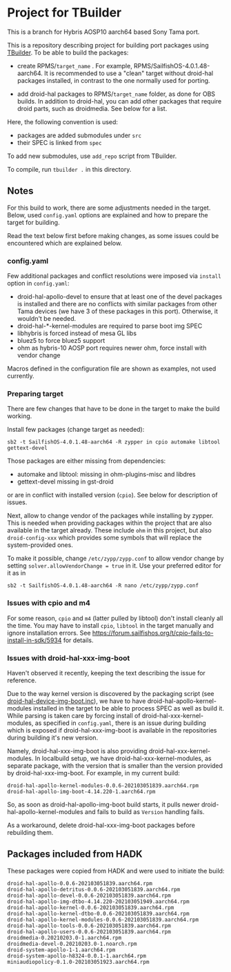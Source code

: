 # Project for TBuilder

This is a branch for Hybris AOSP10 aarch64 based Sony Tama port.

This is a repository describing project for building port packages using [TBuilder](https://github.com/rinigus/tbuilder).
To be able to build the packages:

- create RPMS/`target_name` . For example,
  RPMS/SailfishOS-4.0.1.48-aarch64. It is recommended to use a "clean"
  target without droid-hal packages installed, in contrast to the one
  normally used for porting.

- add droid-hal packages to RPMS/`target_name` folder, as done for OBS
  builds. In addition to droid-hal, you can add other packages that
  require droid parts, such as droidmedia. See below for a list.

Here, the following convention is used:

- packages are added submodules under `src`
- their SPEC is linked from `spec`

To add new submodules, use `add_repo` script from TBuilder.

To compile, run `tbuilder .` in this directory.


## Notes

For this build to work, there are some adjustments needed in the
target. Below, used `config.yaml` options are explained and how to
prepare the target for building.

Read the text below first before making changes, as some issues could
be encountered which are explained below.

### config.yaml

Few additional packages and conflict resolutions were imposed via
`install` option in `config.yaml`:

- droid-hal-apollo-devel to ensure that at least one of the devel
  packages is installed and there are no conflicts with similar
  packages from other Tama devices (we have 3 of these packages
  in this port). Otherwise, it wouldn't be needed.
- droid-hal-*-kernel-modules are required to parse boot img SPEC
- libhybris is forced instead of mesa GL libs
- bluez5 to force bluez5 support
- ohm as hybris-10 AOSP port requires newer ohm, force install with vendor change

Macros defined in the configuration file are shown as examples, not
used currently.

### Preparing target

There are few changes that have to be done in the target to make the
build working.

Install few packages (change target as needed):

```
sb2 -t SailfishOS-4.0.1.48-aarch64 -R zypper in cpio automake libtool gettext-devel
```

Those packages are either missing from dependencies:

- automake and libtool: missing in ohm-plugins-misc and libdres
- gettext-devel missing in gst-droid

or are in conflict with installed version (`cpio`). See below for
description of issues.

Next, allow to change vendor of the packages while installing by
zypper. This is needed when providing packages within the project that
are also available in the target already. These include `ohm` in this
project, but also `droid-config-xxx` which provides some symbols that
will replace the system-provided ones.

To make it possible, change `/etc/zypp/zypp.conf` to allow vendor
change by setting `solver.allowVendorChange = true` in it. Use your
preferred editor for it as in
```
sb2 -t SailfishOS-4.0.1.48-aarch64 -R nano /etc/zypp/zypp.conf
```


### Issues with cpio and m4

For some reason, `cpio` and `m4` (latter pulled by libtool) don't install
cleanly all the time. You may have to install `cpio`, `libtool` in the
target manually and ignore installation errors.
See https://forum.sailfishos.org/t/cpio-fails-to-install-in-sdk/5934
for details.

### Issues with droid-hal-xxx-img-boot

Haven't observed it recently, keeping the text describing the issue
for reference.

Due to the way kernel version is discovered by the packaging script (see
[droid-hal-device-img-boot.inc](https://github.com/sailfishos-sony-tama/hybris-initrd/blob/f09a111e1f57f795d47b6f3402cf2c83ae1d2b3f/droid-hal-device-img-boot.inc#L48)),
we have to have droid-hal-apollo-kernel-modules installed in the target
to be able to process SPEC as well as build it. While parsing is taken care
by forcing install of droid-hal-xxx-kernel-modules, as specified in `config.yaml`,
there is an issue during building which is exposed if droid-hal-xxx-img-boot is
available in the repositories during building it's new version.

Namely, droid-hal-xxx-img-boot is also providing
droid-hal-xxx-kernel-modules. In localbuild setup, we have
droid-hal-xxx-kernel-modules, as separate package, with the version
that is smaller than the version provided by
droid-hal-xxx-img-boot. For example, in my current build:

```
droid-hal-apollo-kernel-modules-0.0.6-202103051839.aarch64.rpm
droid-hal-apollo-img-boot-4.14.220-1.aarch64.rpm
```

So, as soon as droid-hal-apollo-img-boot build starts, it pulls newer
droid-hal-apollo-kernel-modules and fails to build as `Version`
handling fails.

As a workaround, delete droid-hal-xxx-img-boot packages before
rebuilding them.


## Packages included from HADK

These packages were copied from HADK and were used to initiate the
build:

```
droid-hal-apollo-0.0.6-202103051839.aarch64.rpm
droid-hal-apollo-detritus-0.0.6-202103051839.aarch64.rpm
droid-hal-apollo-devel-0.0.6-202103051839.aarch64.rpm
droid-hal-apollo-img-dtbo-4.14.220-202103051949.aarch64.rpm
droid-hal-apollo-kernel-0.0.6-202103051839.aarch64.rpm
droid-hal-apollo-kernel-dtbo-0.0.6-202103051839.aarch64.rpm
droid-hal-apollo-kernel-modules-0.0.6-202103051839.aarch64.rpm
droid-hal-apollo-tools-0.0.6-202103051839.aarch64.rpm
droid-hal-apollo-users-0.0.6-202103051839.aarch64.rpm
droidmedia-0.20210203.0-1.aarch64.rpm
droidmedia-devel-0.20210203.0-1.noarch.rpm
droid-system-apollo-1-1.aarch64.rpm
droid-system-apollo-h8324-0.0.1-1.aarch64.rpm
miniaudiopolicy-0.1.0-202103051923.aarch64.rpm
```
